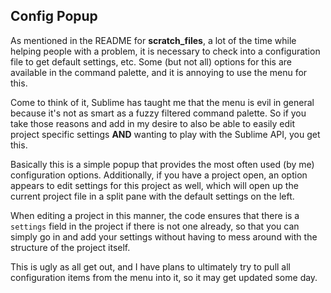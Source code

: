 Config Popup
------------

As mentioned in the README for **scratch_files**, a lot of the time while
helping people with a problem, it is necessary to check into a configuration
file to get default settings, etc. Some (but not all) options for this are
available in the command palette, and it is annoying to use the menu for this.

Come  to think of it, Sublime has taught me that the menu is evil in general
because it's not as smart as a fuzzy filtered command palette. So if you take
those reasons and add in my desire to also be able to easily edit project
specific settings **AND** wanting to play with the Sublime API, you get this.

Basically this is a simple popup that provides the most often used (by me)
configuration options. Additionally, if you have a project open, an option
appears to edit settings for this project as well, which will open up the
current project file in a split pane with the default settings on the left.

When editing a project in this manner, the code ensures that there is a
`settings` field in the project if there is not one already, so that you can
simply go in and add your settings without having to mess around with the
structure of the project itself.

This is ugly as all get out, and I have plans to ultimately try to pull all
configuration items from the menu into it, so it may get updated some day.